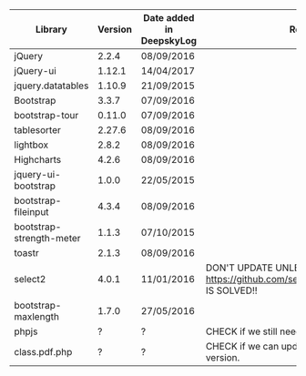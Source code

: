 | Library | Version | Date added in DeepskyLog | Remarks |
| ------- | ------- | ------------------------ | ------- |
| jQuery  | 2.2.4  | 08/09/2016 | |
| jQuery-ui | 1.12.1 | 14/04/2017 | |
| jquery.datatables | 1.10.9 | 21/09/2015 | |
| Bootstrap | 3.3.7 | 07/09/2016 | |
| bootstrap-tour | 0.11.0 | 07/09/2016 | |
| tablesorter | 2.27.6 | 08/09/2016 | |
| lightbox | 2.8.2 | 08/09/2016 | |
| Highcharts | 4.2.6 | 08/09/2016 | |
| jquery-ui-bootstrap | 1.0.0 | 22/05/2015 | |
| bootstrap-fileinput |	4.3.4 |	08/09/2016 | |
| bootstrap-strength-meter | 1.1.3 | 07/10/2015 | |
| toastr | 2.1.3 | 08/09/2016 | |
| select2 | 4.0.1 | 11/01/2016 | DON'T UPDATE UNLESS https://github.com/select2/select2/issues/3472 IS SOLVED!! |
| bootstrap-maxlength | 1.7.0 | 27/05/2016 | |
| phpjs | ? | ? | CHECK if we still need this. Remove if possible. |
| class.pdf.php | ? | ? | CHECK if we can update this to a newer version. |
